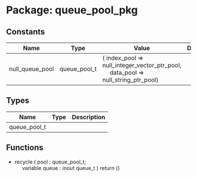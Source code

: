 # Package: queue_pool_pkg

## Constants

| Name            | Type         | Value                                                                                                                         | Description |
| --------------- | ------------ | ----------------------------------------------------------------------------------------------------------------------------- | ----------- |
| null_queue_pool | queue_pool_t |  (     index_pool => null_integer_vector_ptr_pool,<br><span style="padding-left:20px">     data_pool => null_string_ptr_pool) |             |
## Types

| Name         | Type | Description |
| ------------ | ---- | ----------- |
| queue_pool_t |      |             |
## Functions
- recycle <font id="function_arguments">( pool : queue_pool_t;<br><span style="padding-left:20px"> variable queue : inout queue_t ) </font> <font id="function_return">return ()</font>
